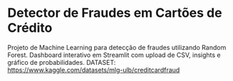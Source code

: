 # Detector de Fraudes em Cartões de Crédito

Projeto de Machine Learning para detecção de fraudes utilizando Random Forest. 
Dashboard interativo em Streamlit com upload de CSV, insights e gráfico de probabilidades.
 DATASET: https://www.kaggle.com/datasets/mlg-ulb/creditcardfraud